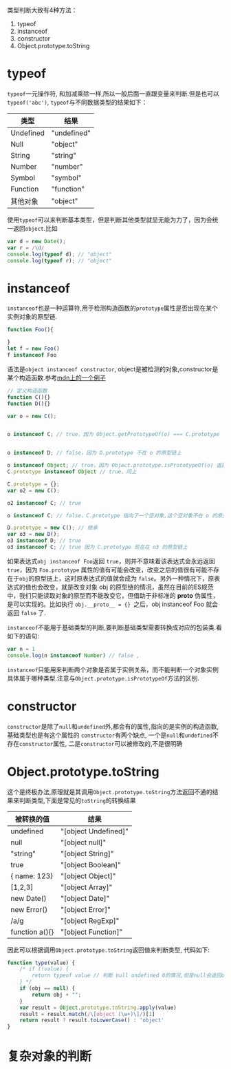 类型判断大致有4种方法：

1. typeof
2. instanceof
3. constructor
4. Object.prototype.toString

# typeof

`typeof`一元操作符, 和加减乘除一样,所以一般后面一直跟变量来判断.但是也可以`typeof('abc')`, `typeof`与不同数据类型的结果如下：

| 类型  | 结果  | 
|---|---|
| Undefined  |  "undefined" |
| Null  |  "object" |
| String  |  "string" |
| Number  |  "number" |
| Symbol  |  "symbol" |
| Function  |  "function" |
| 其他对象  |  "object" |

使用`typeof`可以来判断基本类型，但是判断其他类型就显无能为力了，因为会统一返回`object`.比如

```javascript
var d = new Date();
var r = /\d/
console.log(typeof d); // "object"
console.log(typeof r); // "object"
```


# instanceof

`instanceof`也是一种运算符,用于检测构造函数的`prototype`属性是否出现在某个实例对象的原型链.

```javascript
function Foo(){

}
let f = new Foo()
f instanceof Foo
```

语法是`object instanceof constructor`, object是被检测的对象,constructor是某个构造函数.参考[mdn上的一个例子](https://developer.mozilla.org/zh-CN/docs/Web/JavaScript/Reference/Operators/instanceof)


```javascript
// 定义构造函数
function C(){} 
function D(){} 

var o = new C();


o instanceof C; // true，因为 Object.getPrototypeOf(o) === C.prototype


o instanceof D; // false，因为 D.prototype 不在 o 的原型链上

o instanceof Object; // true，因为 Object.prototype.isPrototypeOf(o) 返回 true
C.prototype instanceof Object // true，同上

C.prototype = {};
var o2 = new C();

o2 instanceof C; // true

o instanceof C; // false，C.prototype 指向了一个空对象,这个空对象不在 o 的原型链上.

D.prototype = new C(); // 继承
var o3 = new D();
o3 instanceof D; // true
o3 instanceof C; // true 因为 C.prototype 现在在 o3 的原型链上
```

如果表达式` obj instanceof Foo `返回 `true`，则并不意味着该表达式会永远返回 `true`，因为 `Foo.prototype` 属性的值有可能会改变，改变之后的值很有可能不存在于` obj `的原型链上，这时原表达式的值就会成为 `false`。另外一种情况下，原表达式的值也会改变，就是改变对象 obj 的原型链的情况，虽然在目前的ES规范中，我们只能读取对象的原型而不能改变它，但借助于非标准的 __proto__ 伪属性，是可以实现的。比如执行 `obj.__proto__ = {} `之后，obj instanceof Foo 就会返回 `false` 了.

`instanceof`不能用于基础类型的判断,要判断基础类型需要转换成对应的包装类.看如下的语句:

```javascript
var n = 1
console.log(n instanceof Number) // false ,
```

`instanceof`只能用来判断两个对象是否属于实例关系，而不能判断一个对象实例具体属于哪种类型.注意与`Object.prototype.isPrototypeOf`方法的区别.

# constructor
`constructor`是除了`null`和`undefined`外,都会有的属性,指向的是实例的构造函数,基础类型也是有这个属性的
`constructor`有两个缺点, 一个是`null`和`undefined`不存在`constructor`属性, 二是`constructor`可以被修改的,不是很明确

# Object.prototype.toString

这个是终极办法,原理就是其调用`Object.prototype.toString`方法返回不通的结果来判断类型,下面是常见的`toString`的转换结果

|  被转换的值 |  结果 |
|---|---|
|  undefined  |  "[object Undefined]" |
|  null  |  "[object null]" |
|  "string"  |  "[object String]" |
|  true  |  "[object Boolean]" |
|  { name: 123}  |  "[object Object]" |
|  [1,2,3]  |  "[object Array]" |
|  new Date()  |  "[object Date]" |
|  new Error()  |  "[object Error]" |
|  /a/g  |  "[object RegExp]" |
|  function a(){}  |  "[object Function]" |

因此可以根据调用`Object.prototype.toString`返回值来判断类型, 代码如下:

```javascript
function type(value) {
    /* if (!value) {
        return typeof value // 判断 null undefined 0的情况,但是null会返回object
    } */
    if (obj == null) {
        return obj + "";
    }
    var result = Object.prototype.toString.apply(value)
    result = result.match(/\[object (\w+)\]/)[1]
    return result ? result.toLowerCase() : 'object'
}
```

# 复杂对象的判断


